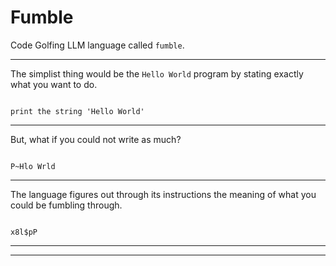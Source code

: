 # Fumble
Code Golfing LLM language called `fumble`.


---

The simplist thing would be the `Hello World` program by stating exactly what you want to do.

<div class="fumble-v0" code="print the string 'Hello World'">
<pre><code>
print the string 'Hello World'
</code></pre>
</div>

---
But, what if you could not write as much?

<div class="fumble-v0">
<pre><code>
P~Hlo Wrld
</code></pre>
</div>

---

The language figures out through its instructions the meaning of what you could be fumbling through.

<div class="fumble-v0" code="x8l$pP">
<pre><code>
x8l$pP
</code></pre>
</div>


---
---


<script src="versions/fumble-v0.js"></script>
